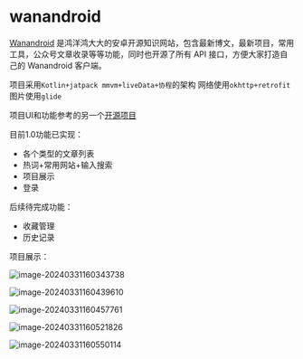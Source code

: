 # wanandroid
[Wanandroid](https://www.wanandroid.com/) 是鸿洋鸿大大的安卓开源知识网站，包含最新博文，最新项目，常用工具，公众号文章收录等等功能，同时也开源了所有 API 接口，方便大家打造自己的 Wanandroid 客户端。

项目采用`Kotlin+jatpack mmvm+liveData+协程`的架构
网络使用`okhttp+retrofit`
图片使用`glide`

项目UI和功能参考的另一个[开源项目](https://github.com/lulululbj/wanandroid)

目前1.0功能已实现：

* 各个类型的文章列表
* 热词+常用网站+输入搜索
* 项目展示
* 登录

后续待完成功能：

* 收藏管理
* 历史记录



项目展示：

![image-20240331160343738](img/image-20240331160343738.png)

![image-20240331160439610](img/image-20240331160439610.png)

![image-20240331160457761](img/image-20240331160457761.png)

![image-20240331160521826](img/image-20240331160521826.png)

![image-20240331160550114](img/image-20240331160550114.png)